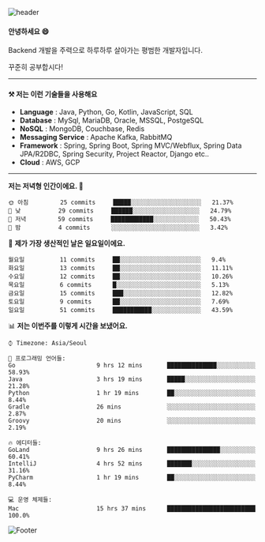 ![header](https://capsule-render.vercel.app/api?type=waving&color=gradient&height=250&section=header&text=Wondeok%20Kang&fontSize=60&animation=fadeIn&fontAlignY=38&desc=a.k.a.%20Wade%2C%20Deogicorgi%20&descAlignY=61&descAlign=66&descSize=25&customColorList=4)



#### 안녕하세요 😄
Backend 개발을 주력으로 하루하루 살아가는 평범한 개발자입니다.

꾸준히 공부합시다!

<!-- blog : 

[![Velog's GitHub stats](https://velog-readme-stats.vercel.app/api/badge?name=deogicorgi)](https://velog.io/@deogicorgi)  -->

---


#### ⚒️ 저는 이런 기술들을 사용해요

- **Language** : Java, Python, Go, Kotlin, JavaScript, SQL
- **Database** : MySql, MariaDB, Oracle, MSSQL, PostgeSQL
- **NoSQL** : MongoDB, Couchbase, Redis
- **Messaging Service** : Apache Kafka, RabbitMQ
- **Framework** : Spring, Spring Boot, Spring MVC/Webflux, Spring Data JPA/R2DBC, Spring Security, Project Reactor, Django etc..
- **Cloud** : AWS, GCP
---

<!--
[![Solved.ac Profile](http://mazassumnida.wtf/api/v2/generate_badge?boj=deogicorgi)](https://solved.ac/deogicorgi/)
![alt text](https://github.com/[username]/[reponame]/blob/[branch]/image.jpg?raw=true)
--> 

<!--START_SECTION:waka-->
**저는 저녁형 인간이에요. 🦉** 

```text
🌞 아침         25 commits     █████░░░░░░░░░░░░░░░░░░░░   21.37% 
🌆 낮　         29 commits     ██████░░░░░░░░░░░░░░░░░░░   24.79% 
🌃 저녁         59 commits     ████████████░░░░░░░░░░░░░   50.43% 
🌙 밤　         4 commits      ░░░░░░░░░░░░░░░░░░░░░░░░░   3.42%

```
📅 **제가 가장 생산적인 날은 일요일이에요.** 

```text
월요일          11 commits     ██░░░░░░░░░░░░░░░░░░░░░░░   9.4% 
화요일          13 commits     ██░░░░░░░░░░░░░░░░░░░░░░░   11.11% 
수요일          12 commits     ██░░░░░░░░░░░░░░░░░░░░░░░   10.26% 
목요일          6 commits      █░░░░░░░░░░░░░░░░░░░░░░░░   5.13% 
금요일          15 commits     ███░░░░░░░░░░░░░░░░░░░░░░   12.82% 
토요일          9 commits      ██░░░░░░░░░░░░░░░░░░░░░░░   7.69% 
일요일          51 commits     ███████████░░░░░░░░░░░░░░   43.59%

```


📊 **저는 이번주를 이렇게 시간을 보냈어요.** 

```text
⌚︎ Timezone: Asia/Seoul

💬 프로그래밍 언어들: 
Go                       9 hrs 12 mins       ██████████████░░░░░░░░░░░   58.93% 
Java                     3 hrs 19 mins       █████░░░░░░░░░░░░░░░░░░░░   21.28% 
Python                   1 hr 19 mins        ██░░░░░░░░░░░░░░░░░░░░░░░   8.44% 
Gradle                   26 mins             ░░░░░░░░░░░░░░░░░░░░░░░░░   2.87% 
Groovy                   20 mins             ░░░░░░░░░░░░░░░░░░░░░░░░░   2.19%

🔥 에디터들: 
GoLand                   9 hrs 26 mins       ███████████████░░░░░░░░░░   60.41% 
IntelliJ                 4 hrs 52 mins       ███████░░░░░░░░░░░░░░░░░░   31.16% 
PyCharm                  1 hr 19 mins        ██░░░░░░░░░░░░░░░░░░░░░░░   8.44%

💻 운영 체제들: 
Mac                      15 hrs 37 mins      █████████████████████████   100.0%

```


<!--END_SECTION:waka-->

![Footer](https://capsule-render.vercel.app/api?type=waving&color=auto&height=200&section=footer&&customColorList=4)
<!--

**deogicorgi/deogicorgi** is a ✨ _special_ ✨ repository because its `README.md` (this file) appears on your GitHub profile.

Here are some ideas to get you started:

- 🔭 I’m currently working on ...
- 🌱 I’m currently learning ...
- 👯 I’m looking to collaborate on ...
- 🤔 I’m looking for help with ...
- 💬 Ask me about ...
- 📫 How to reach me: ...
- 😄 Pronouns: ...
- ⚡ Fun fact: ...
-->

